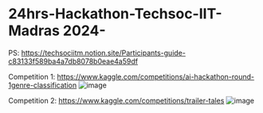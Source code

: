 # 24hrs-Hackathon-Techsoc-IIT-Madras 2024-

PS: https://techsociitm.notion.site/Participants-guide-c83133f589ba4a7db8078b0eae4a59df

Competition 1: https://www.kaggle.com/competitions/ai-hackathon-round-1genre-classification
![image](https://github.com/KD008/24hrs-Hackathon-Techsoc-IIT-Madras-/assets/60615641/829e8590-8cc7-45f5-a6e6-1304bd7f7c5f)



Competition 2: https://www.kaggle.com/competitions/trailer-tales
![image](https://github.com/KD008/24hrs-Hackathon-Techsoc-IIT-Madras-/assets/60615641/625ee21c-24a5-4b35-a2d3-188b7d54ab06)
